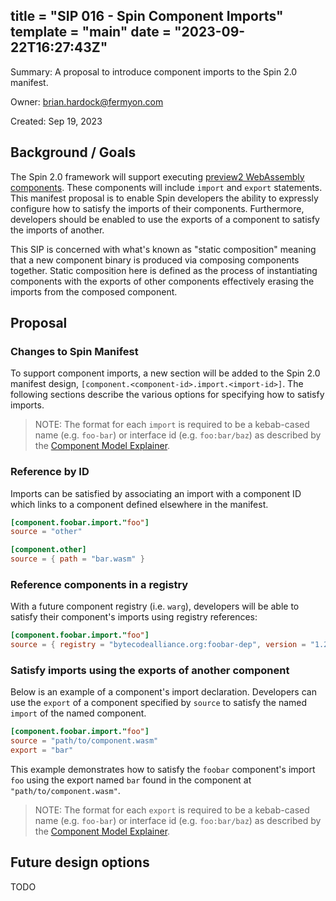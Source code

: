 title = "SIP 016 - Spin Component Imports" 
template = "main" 
date = "2023-09-22T16:27:43Z"
---

Summary: A proposal to introduce component imports to the Spin 2.0 manifest.

Owner: <brian.hardock@fermyon.com>

Created: Sep 19, 2023

## Background / Goals
The Spin 2.0 framework will support executing [preview2 WebAssembly components](https://github.com/WebAssembly/component-model/blob/main/design/mvp/Explainer.md#component-model-explainer). These components will include `import` and `export` statements. This manifest proposal is to enable Spin developers the ability to expressly configure how to satisfy the imports of their components. Furthermore, developers should be enabled to use the exports of a component to satisfy the imports of another.

This SIP is concerned with what's known as "static composition" meaning that a new component binary is produced via composing components together. Static composition here is defined as the process of instantiating components with the exports of other components effectively erasing the imports from the composed component.

## Proposal

### Changes to Spin Manifest 
To support component imports, a new section will be added to the Spin 2.0 manifest design, `[component.<component-id>.import.<import-id>]`. The following sections describe the various options for specifying how to satisfy imports.

> NOTE: The format for each `import` is required to be a kebab-cased name (e.g. `foo-bar`) or interface id (e.g. `foo:bar/baz`) as described by the [Component Model Explainer](https://github.com/WebAssembly/component-model/blob/main/design/mvp/Explainer.md#import-and-export-definitions).

### Reference by ID
Imports can be satisfied by associating an import with a component ID which links to a component defined elsewhere in the manifest.

```toml
[component.foobar.import."foo"]
source = "other"

[component.other]
source = { path = "bar.wasm" }
```

### Reference components in a registry
With a future component registry (i.e. `warg`), developers will be able to satisfy their
component's imports using registry references:

```toml
[component.foobar.import."foo"]
source = { registry = "bytecodealliance.org:foobar-dep", version = "1.2.3" }
```

### Satisfy imports using the exports of another component
Below is an example of a component's import declaration. Developers can use the `export` of a component specified by `source` to satisfy the named `import` of the named component.

```toml
[component.foobar.import."foo"]
source = "path/to/component.wasm"
export = "bar"
```

This example demonstrates how to satisfy the `foobar` component's import `foo` using the export named `bar` found in the component at `"path/to/component.wasm"`.

> NOTE: The format for each `export` is required to be a kebab-cased name (e.g. `foo-bar`) or interface id (e.g. `foo:bar/baz`) as described by the [Component Model Explainer](https://github.com/WebAssembly/component-model/blob/main/design/mvp/Explainer.md#import-and-export-definitions).

## Future design options
TODO